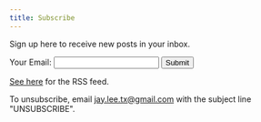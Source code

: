 ```yaml
---
title: Subscribe
---
```


Sign up here to receive new posts in your inbox.

<form name="subscribe" method="POST" data-netlify="true">
  <p>
    <label>Your Email: <input type="email" name="email" /></label>
    <button type="submit">Submit</button>
  </p>
</form>

[See here](/posts/index.xml) for the RSS feed.

To unsubscribe, email [jay.lee.tx@gmail.com](mailto:jay.lee.tx@gmail.com) with the subject line "UNSUBSCRIBE".

